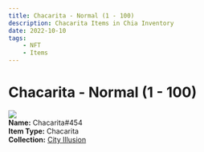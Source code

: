 ```yaml
---
title: Chacarita - Normal (1 - 100)
description: Chacarita Items in Chia Inventory
date: 2022-10-10
tags:
    - NFT
    - Items
---
```


# Chacarita - Normal (1 - 100)
<div class="item_thumbnail">
<img loading="lazy" src="https://bk7vlkvbdctmyokgir3gn6bt5utkr4hxtdduivqtqwuqxwkj.arweave.net/C_r9VqqEYpsw5RkR2Zvgz7Sao8PeYx0RWE4-WpC9lJY"><br/>
<div><strong>Name:</strong> Chacarita#454</div>
<div><strong>Item Type:</strong> Chacarita</div>
<div><strong>Collection:</strong> <a href="https://www.spacescan.io/xch/nft/collection/col1lend2dcn558km4wcwta4xnkfv3xpcmlp9kyt0m909emvfxechlyqdl5ndg">City Illusion</a></div>
</div>

